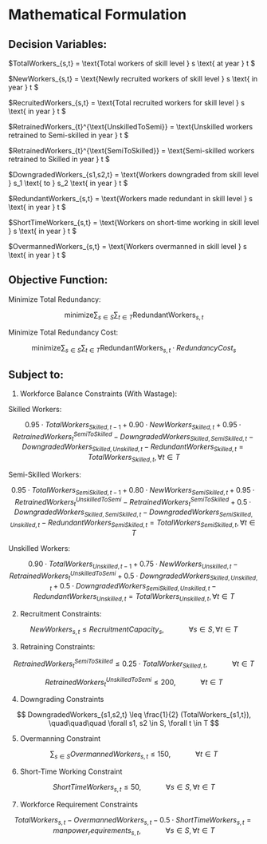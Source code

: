 # Mathematical Formulation
## Decision Variables:

$TotalWorkers_{s,t} = \text{Total workers of skill level } s \text{ at year } t $

$NewWorkers_{s,t} = \text{Newly recruited workers of skill level } s \text{ in year } t $

$RecruitedWorkers_{s,t} = \text{Total recruited workers for skill level } s \text{ in year } t $

$RetrainedWorkers_{t}^{\text{UnskilledToSemi}} = \text{Unskilled workers retrained to Semi-skilled in year } t $

$RetrainedWorkers_{t}^{\text{SemiToSkilled}}  = \text{Semi-skilled workers retrained to Skilled in year } t $

$DowngradedWorkers_{s1,s2,t} = \text{Workers downgraded from skill level } s_1 \text{ to } s_2 \text{ in year } t $

$RedundantWorkers_{s,t} = \text{Workers made redundant in skill level } s \text{ in year } t $

$ShortTimeWorkers_{s,t} = \text{Workers on short-time working in skill level } s \text{ in year } t $

$OvermannedWorkers_{s,t} = \text{Workers overmanned in skill level } s \text{ in year } t $


## Objective Function:


Minimize Total Redundancy:

$$
\text{minimize} \sum_{s \in S} \sum_{t \in T} \text{RedundantWorkers}_{s,t}
$$

Minimize Total Redundancy Cost:

$$
\text{minimize} \sum_{s \in S} \sum_{t \in T} \text{RedundantWorkers}_{s,t} \cdot RedundancyCost _{s}
$$

## Subject to:

1. Workforce Balance Constraints (With Wastage):

  Skilled Workers:
   
  $$
  0.95 \cdot TotalWorkers_{Skilled,t-1} + 0.90 \cdot NewWorkers_{Skilled,t} + 0.95 \cdot RetrainedWorkers_{t}^{SemiToSkilled} -
  DowngradedWorkers_{Skilled,SemiSkilled,t} - DowngradedWorkers_{Skilled,Unskilled,t} - RedundantWorkers_{Skilled,t} 
  = TotalWorkers_{Skilled,t}, \forall t \in T
  $$

  Semi-Skilled Workers:

  $$
  0.95 \cdot TotalWorkers_{SemiSkilled,t-1} + 0.80 \cdot NewWorkers_{SemiSkilled,t} + 0.95 \cdot RetrainedWorkers_{t}^{UnskilledToSemi} -
  RetrainedWorkers_{t}^{SemiToSkilled} + 0.5 \cdot DowngradedWorkers_{Skilled,SemiSkilled,t} - DowngradedWorkers_{SemiSkilled,Unskilled,t} -
  RedundantWorkers_{SemiSkilled,t} = TotalWorkers_{SemiSkilled,t},  \forall t \in T
  $$

  Unskilled Workers:
  
  $$
  0.90 \cdot TotalWorkers_{Unskilled,t-1} + 0.75 \cdot NewWorkers_{Unskilled,t} - RetrainedWorkers_{t}^{UnskilledToSemi} + 0.5 \cdot 
  DowngradedWorkers_{Skilled,Unskilled,t} + 0.5 \cdot DowngradedWorkers_{SemiSkilled,Unskilled,t} - RedundantWorkers_{Unskilled,t} 
  = TotalWorkers_{Unskilled,t},  \forall t \in T
  $$
    

2. Recruitment Constraints:

$$
NewWorkers_{s,t} \leq RecruitmentCapacity_{s},\quad\quad\quad \forall s \in S, \forall t \in T
$$


3. Retraining Constraints:

$$
RetrainedWorkers_{t}^{SemiToSkilled} \leq 0.25 \cdot TotalWorker_{Skilled,t},\quad\quad\quad \forall t \in T  
$$

$$
RetrainedWorkers_t^{UnskilledToSemi} \leq 200, \quad\quad\quad \forall t \in T
$$

4. Downgrading Constraints

$$
DowngradedWorkers_{s1,s2,t} \leq \frac{1}{2} (TotalWorkers_{s1,t}), \quad\quad\quad \forall s1, s2 \in S, \forall t \in T
$$

5. Overmanning Constraint

$$
\sum_{s \in S} OvermannedWorkers_{s,t} \leq 150, \quad\quad\quad \forall t \in T
$$

6. Short-Time Working Constraint

$$
ShortTimeWorkers_{s,t} \leq 50, \quad\quad\quad \forall s \in S, \forall t \in T
$$

7. Workforce Requirement Constraints

$$
TotalWorkers_{s,t} - OvermannedWorkers_{s,t} - 0.5 \cdot ShortTimeWorkers_{s,t} = manpower_requirements_{s,t}, \quad\quad\quad \forall s \in S, \forall t \in T
$$


